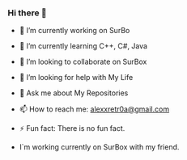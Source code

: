 ### Hi there 👋

<!--
**Retr0A/Retr0A** is a ✨ _special_ ✨ repository because its `README.md` (this file) appears on your GitHub profile.

Here are some ideas to get you started:

- 🔭 I’m currently working on SurBox
- 🌱 I’m currently learning C++, C#, Java
- 👯 I’m looking to collaborate on UE4 Games
- 🤔 I’m looking for help with My Game Engine
- 💬 Ask me about My Repositories
- 📫 How to reach me: alexxretr0a@gmail.com
- ⚡ Fun fact: There is no fun fact.
-->

- 🔭 I’m currently working on SurBo
- 🌱 I’m currently learning C++, C#, Java
- 👯 I’m looking to collaborate on SurBox
- 🤔 I’m looking for help with My Life
- 💬 Ask me about My Repositories
- 📫 How to reach me: alexxretr0a@gmail.com
- ⚡ Fun fact: There is no fun fact.

- I`m working currently on SurBox with my friend.
